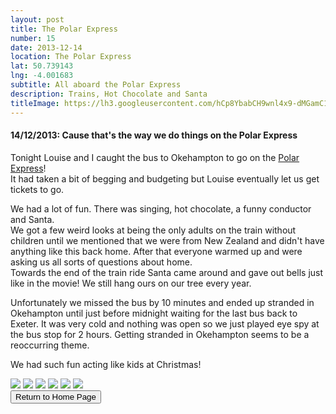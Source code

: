 ```yaml
---
layout: post
title: The Polar Express
number: 15
date: 2013-12-14
location: The Polar Express
lat: 50.739143
lng: -4.001683
subtitle: All aboard the Polar Express
description: Trains, Hot Chocolate and Santa
titleImage: https://lh3.googleusercontent.com/hCp8YbabCH9wnl4x9-dMGamC1s-Grv19KwhVefirTkJrkyOq5q5Nka_juZe4OqGQiv75H-wnfPwWBRmo35x2lEZNSlr93QYvFNUHB8RUqC_DixXlgwjydkb3JXyPys2m7pjP2MpaKUw=w2400
---
```


<h4>14/12/2013: Cause that's the way we do things on the Polar Express</h4>

Tonight Louise and I caught the bus to Okehampton to go on the <a target="_blank" href="https://www.dartmoorrailway.com/train-to-christmas-town/">Polar Express</a>! <br>
It had taken a bit of begging and budgeting but Louise eventually let us get tickets to go.

We had a lot of fun. There was singing, hot chocolate, a funny conductor and Santa. <br>
We got a few weird looks at being the only adults on the train without children until we mentioned that we were from New Zealand and didn't have anything like this back home. After that everyone warmed up and were asking us all sorts of questions about home. <br>
Towards the end of the train ride Santa came around and gave out bells just like in the movie! We still hang ours on our tree every year.

Unfortunately we missed the bus by 10 minutes and ended up stranded in Okehampton until just before midnight waiting for the last bus back to Exeter. It was very cold and nothing was open so we just played eye spy at the bus stop for 2 hours. Getting stranded in Okehampton seems to be a reoccurring theme. 

We had such fun acting like kids at Christmas!

<img src="https://lh3.googleusercontent.com/fVEQXLknySHF0pL4yfAmEXZgInlM5kGq_D-6qSf7RN2vuOZTH99qfD-gmpG9GvvicIB3vRmUmVZhe4hjHfAVBxILvSPjTnCUmoIjyrE_qLu1YZ5MLZraTun4gc_aOzmZpexD8nKnIrw=w2400" class="image1">
<img src="https://lh3.googleusercontent.com/IKkZpPF3RGfXQqnZc493HgXgd-zxvZISXP71ANDB8G9gKObUvVw_YA2fMtsdHOY5AO5wgQZQZ8EK-Wuw6WNIBaHC-RmgnENYA2cWjurBemjg7hTAcwC3QZHXKZFsNpo20EhYVZuNcH4=w2400" class="image1">
<img src="https://lh3.googleusercontent.com/trVORvRb_XKb9DFcVygvtt8D7WiXGYnnwoccul6oVf8Yr06plUxkORAt59bQpFXa_EIdMjIXZ8mmHflDdhkz5rn_55ZX6T2Ja-bktE6EMlCNgnp4snnu54bmclpBsBlvyJOItAwIgIY=w2400" class="image1">
<img src="https://lh3.googleusercontent.com/re-S7Pp9_yxRQ_gHdx-hGwgQGs2oW-WEXFcYa1F1H5RqbdPuThZ1PO0_VEsu1iQFq95r-DwAS37TVLngDH57GpCCYfLvcGY9TMT3ASJHi0ziFfZc9kSh91B95QWUnczoo54RWT9euJs=w2400" class="image1">
<img src="https://lh3.googleusercontent.com/hCp8YbabCH9wnl4x9-dMGamC1s-Grv19KwhVefirTkJrkyOq5q5Nka_juZe4OqGQiv75H-wnfPwWBRmo35x2lEZNSlr93QYvFNUHB8RUqC_DixXlgwjydkb3JXyPys2m7pjP2MpaKUw=w2400" class="image1">
<img src="https://lh3.googleusercontent.com/9dgCMNTIu9_mWJ6t69GIhw2GhwZ-jCSW6JAXxFFFdPjMLmRVINKWKYYWmepBq4quLwxw3sOKssceI05CGUo9ftbih8F5YSztiqR7iH83zX94EGZ28r0pHvR8N7_YU7A79UOntpGcQY8=w2400" class="image1">

<div class="wrapper">
  <input type="button" class="button" value="Return to Home Page" onclick="self.close()">
</div>

